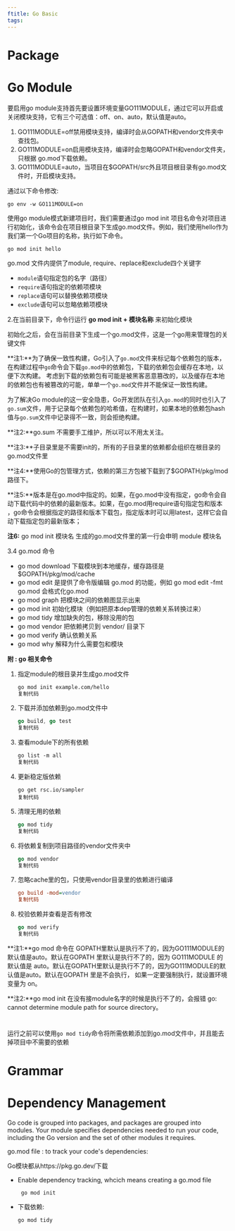 ```yaml
---
ftitle: Go Basic
tags:
---
```




# Package



# Go Module

要启用go module支持首先要设置环境变量GO111MODULE，通过它可以开启或关闭模块支持，它有三个可选值：off、on、auto，默认值是auto。



1. GO111MODULE=off禁用模块支持，编译时会从GOPATH和vendor文件夹中查找包。
2. GO111MODULE=on启用模块支持，编译时会忽略GOPATH和vendor文件夹，只根据 go.mod下载依赖。
3. GO111MODULE=auto，当项目在$GOPATH/src外且项目根目录有go.mod文件时，开启模块支持。

通过以下命令修改:

```
go env -w GO111MODULE=on
```







使用go module模式新建项目时，我们需要通过go mod init 项目名命令对项目进行初始化，该命令会在项目根目录下生成go.mod文件。例如，我们使用hello作为我们第一个Go项目的名称，执行如下命令。

```
go mod init hello
```



go.mod 文件内提供了module, require、replace和exclude四个关键字

- `module`语句指定包的名字（路径）
- `require`语句指定的依赖项模块
- `replace`语句可以替换依赖项模块
- `exclude`语句可以忽略依赖项模块



2.在当前目录下，命令行运行 **go mod init + 模块名称** 来初始化模块

初始化之后，会在当前目录下生成一个go.mod文件，这是一个go用来管理包的关键文件

**注1:**为了确保一致性构建，Go引入了`go.mod`文件来标记每个依赖包的版本，在构建过程中`go`命令会下载`go.mod`中的依赖包，下载的依赖包会缓存在本地，以便下次构建。 考虑到下载的依赖包有可能是被黑客恶意篡改的，以及缓存在本地的依赖包也有被篡改的可能，单单一个`go.mod`文件并不能保证一致性构建。

为了解决Go module的这一安全隐患，Go开发团队在引入`go.mod`的同时也引入了`go.sum`文件，用于记录每个依赖包的哈希值，在构建时，如果本地的依赖包hash值与`go.sum`文件中记录得不一致，则会拒绝构建。

**注2:**go.sum 不需要手工维护，所以可以不用太关注。

**注3:**子目录里是不需要init的，所有的子目录里的依赖都会组织在根目录的go.mod文件里

**注4:**使用Go的包管理方式，依赖的第三方包被下载到了$GOPATH/pkg/mod路径下。

**注5:**版本是在go.mod中指定的。如果，在go.mod中没有指定，go命令会自动下载代码中的依赖的最新版本。如果，在go.mod用require语句指定包和版本 ，go命令会根据指定的路径和版本下载包，指定版本时可以用latest，这样它会自动下载指定包的最新版本；

**注6:** go mod init 模块名 生成的go.mod文件里的第一行会申明 module 模块名

3.4 go.mod 命令

- go mod download 下载模块到本地缓存，缓存路径是 $GOPATH/pkg/mod/cache
- go mod edit 是提供了命令版编辑 go.mod 的功能，例如 go mod edit -fmt go.mod 会格式化go.mod
- go mod graph 把模块之间的依赖图显示出来
- go mod init 初始化模块（例如把原本dep管理的依赖关系转换过来）
- go mod tidy 增加缺失的包，移除没用的包
- go mod vendor 把依赖拷贝到 vendor/ 目录下
- go mod verify 确认依赖关系
- go mod why 解释为什么需要包和模块

**附 : go 相关命令**

1. 指定module的根目录并生成go.mod文件

   ```bash
   go mod init example.com/hello
   复制代码
   ```

2. 下载并添加依赖到go.mod文件中

   ```go
   go build, go test
   复制代码
   ```

3. 查看module下的所有依赖

   ```css
   go list -m all
   复制代码
   ```

4. 更新稳定版依赖

   ```arduino
   go get rsc.io/sampler
   复制代码
   ```

5. 清理无用的依赖

   ```go
   go mod tidy
   复制代码
   ```

6. 将依赖复制到项目路径的vendor文件夹中

   ```go
   go mod vendor
   复制代码
   ```

7. 忽略cache里的包，只使用vendor目录里的依赖进行编译

   ```ini
   go build -mod=vendor
   复制代码
   ```

8. 校验依赖并查看是否有修改

   ```go
   go mod verify
   复制代码
   ```

**注1:**go mod 命令在 GOPATH里默认是执行不了的，因为GO111MODULE的默认值是auto。默认在GOPATH 里默认是执行不了的，因为 GO111MODULE 的默认值是 auto。默认在GOPATH里默认是执行不了的，因为GO111MODULE的默认值是auto。默认在GOPATH 里是不会执行， 如果一定要强制执行，就设置环境变量为 on。

**注2:**go mod init 在没有接module名字的时候是执行不了的，会报错 go: cannot determine module path for source directory。

# 







运行之前可以使用`go mod tidy`命令将所需依赖添加到go.mod文件中，并且能去掉项目中不需要的依赖





# Grammar

# Dependency Management

Go code is grouped into packages, and packages are grouped into modules. Your module specifies dependencies needed to run your code, including the Go version and the set of other modules it requires.



go.mod file : to track your code's dependencies:

Go模块都从https://pkg.go.dev/下载

* Enable dependency tracking, whcich means creating a go.mod file

  ```
   go mod init
  ```

  

* 下载依赖:

  ````
  go mod tidy
  ````



